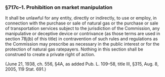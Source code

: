 ### §717c–1. Prohibition on market manipulation ###

It shall be unlawful for any entity, directly or indirectly, to use or employ, in connection with the purchase or sale of natural gas or the purchase or sale of transportation services subject to the jurisdiction of the Commission, any manipulative or deceptive device or contrivance (as those terms are used in section 78j(b) of this title) in contravention of such rules and regulations as the Commission may prescribe as necessary in the public interest or for the protection of natural gas ratepayers. Nothing in this section shall be construed to create a private right of action.

(June 21, 1938, ch. 556, §4A, as added Pub. L. 109–58, title III, §315, Aug. 8, 2005, 119 Stat. 691.)